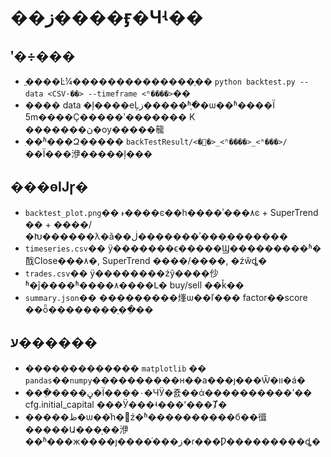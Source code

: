# ��ز����ӻ�Чʵ��

## ʹ�÷���
- ֱ����Ŀ¼��������������֧�� `python backtest.py --data <CSV·��> --timeframe <ʱ����>`��
- ���� data �ļ����еĻز�����ʱ֧�ֿ�ѡ��ʱ����Ϊ 5m����Ҫ�����ʹ������� K �������ڽ�ѹ�����㡣
- ִ��ʱ���Զ����� `backTestResult/<�׺�>_<ʱ����>_<ʱ���>/` ��Ϊ���洢�����ļ���

## ���ɵĲɼ�
- `backtest_plot.png`�� ˫����ͼ��һ����ʾ���۸ͼ + SuperTrend �� + ����/�Խ������λ�ã��ڶ�������ʾ���ֵ�������
- `timeseries.csv`�� ÿ�������ϵ�����Ϣ���������ʱ�䣬Close���۸�, SuperTrend ����/����, �źŵȡ�
- `trades.csv`�� ÿ��������źŷ����仯ʱ�ĵ����ʱ����۸����Լ� buy/sell ��ǩ��
- `summary.json`�� ���������㷨ѡ��ľ��� factor��score ��ȫ��������ָ��ֵ��

## ע������
- ������������� `matplotlib` �� `pandas`��`numpy`����������н��а���ȷ���Ѿ�װ�á�
- ���ֵ����ڼ�Ϊ����٠�ЧӰ�죬��ά����������ʼ�� cfg.initial_capital ���Ӱ���ʵ���ʻ���Ⱦ�
- �����ظ�ѡ��ͬһ�׺ź�ʱ����������б��㣬�����Ա���֣��洢��ʱ���ж����ȷ����ͬ���ز�ɾ���Ƿ���������ȡ�
